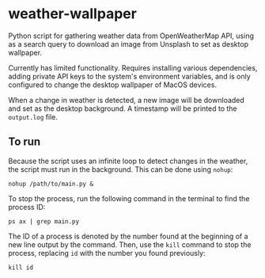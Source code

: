 # weather-wallpaper
Python script for gathering weather data from OpenWeatherMap API, using as a search query to download an image from Unsplash to set as desktop wallpaper.<br>

Currently has limited functionality. Requires installing various dependencies, adding private API keys to the system's environment variables, and is only configured to change the desktop wallpaper of MacOS devices.<br>

When a change in weather is detected, a new image will be downloaded and set as the desktop background. A timestamp will be printed to the `output.log` file.<br>

## To run
Because the script uses an infinite loop to detect changes in the weather, the script must run in the background. This can be done using `nohup`:<br>

`nohup /path/to/main.py &`<br>

To stop the process, run the following command in the terminal to find the process ID:<br>

`ps ax | grep main.py`<br>

The ID of a process is denoted by the number found at the beginning of a new line output by the command. Then, use the `kill` command to stop the process, replacing `id` with the number you found previously:<br>

`kill id`<br>
